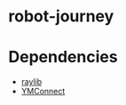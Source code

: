 # robot-journey

# Dependencies

- [raylib](https://github.com/raysan5/raylib)
- [YMConnect](https://github.com/Yaskawa-Global/YMConnect)
